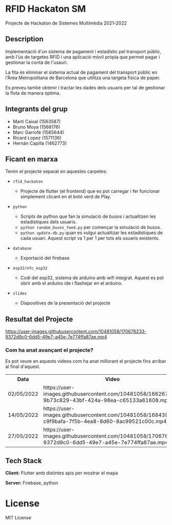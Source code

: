 # RFID Hackaton SM
Projecte de Hackaton de Sistemes Multimèdia 2021-2022


## Description
Implementació d'un sistema de pagament i estadístic pel transport públic,
amb l'ús de targetes RFID i una aplicació mòvil pròpia que permet pagar i gestionar la conta de l'usauri.

La fita és eliminar el sistema actual de pagament del transport públic en l'Àrea Metropolitana de Barcelona que utilitza una targeta física de paper.

Es preveu també obtenir i tractar les dades dels usuaris per tal de gestionar la flota de manera òptima.

## Integrants del grup
<ul>
  <li>Martí Caixal (1563587)</li>
  <li>Bruno Moya (1568176)</li>
  <li>Marc Garrofé (1565644)</li>
  <li>Ricard Lopez (1571136)</li>
  <li>Hernán Capilla (1462773)</li>
</ul>

## Ficant en marxa

Tenim el projecte separat en aquestes carpetes:

- `rfid_hackaton` 
  -  Projecte de flutter (el frontend) que es pot carregar i fer funcionar simplement clicant en el botó verd de Play.
- `python`
  -  Scripts de python que fan la simulació de busos i actualitzen les estadistiques dels usuaris.
  -  `python random_buses_feed.py` per començar la simulació de busos.
  -  `python update-db.py` quan es vulgui actualitzar les estadistiques de cada usuari. Aquest script va 1 per 1 per tots els usuaris existents.
- `database`
  - Exportació del firebase

-  `esp32/nfc_esp32` 
    - Codi del esp32, sistema de arduino amb wifi integrat. Aquest es pot obrir amb el arduino ide i flashejar en el arduino.

- `slides`
  - Diapositives de la presentació del projecte   

## Resultat del Projecte

https://user-images.githubusercontent.com/10481058/170676233-9372d9c0-6dd5-49e7-a45e-7e774ffa87ae.mp4


### Com ha anat avançant el projecte?

Es pot veure en aquests videos com ha anat millorant el projecte fins arribar al final d'aquest.


<div>
<table>
  <tr>
    <th>Data</th>
    <th>Video</th>
  </tr>
  <tr>
    <td>02/05/2022</td>
    <td>
      https://user-images.githubusercontent.com/10481058/166267477-9b73c829-43bf-424a-98ea-c65133a61608.mp4
    </td>
  </tr>
  <tr>
    <td>14/05/2022</td>
    <td>https://user-images.githubusercontent.com/10481058/168439860-c9f9bafa-7f5b-4ea8-8d60-8ac99521c00c.mp4</td>
  </tr>
  <tr>
    <td>27/05/2022</td>
    <td>https://user-images.githubusercontent.com/10481058/170676233-9372d9c0-6dd5-49e7-a45e-7e774ffa87ae.mp4</td>
  </tr>
</table>
</div>

## Tech Stack

**Client:** Flutter amb distintes apis per mostrar el mapa

**Server:** Firebase, python


# License
MIT License

